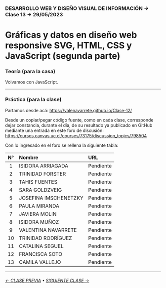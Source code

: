 ### DESARROLLO WEB Y DISEÑO VISUAL DE INFORMACIÓN → Clase 13 → 29/05/2023

# Gráficas y datos en diseño web responsive SVG, HTML, CSS y JavaScript (segunda parte)

### Teoría (para la casa)

Volvamos con JavaScript.

- - - - - - - - - - - - - - 

### Práctica (para la clase)

Partamos desde acá: https://valenavarrete.github.io/Clase-12/

Desde un copiar/pegar código fuente, como en cada clase, corresponde dejar constancia, durante el día, de su resultado ya publicado en GitHub mediante una entrada en este foro de discusión: https://cursos.canvas.uc.cl/courses/73175/discussion_topics/798504

Con lo ingresado en el foro se rellena la siguiente tabla:

| N° | Nombre | URL |
|:---------:|:------------------------------|:---------------------------|
| 1 | ISIDORA ARRIAGADA | Pendiente |
| 2 | TRINIDAD FORSTER | Pendiente |
| 3 | TAHIS FUENTES | Pendiente |
| 4 | SARA GOLDZVEIG | Pendiente |
| 5 | JOSEFINA IMSCHENETZKY | Pendiente |
| 6 | PAULA MIRANDA | Pendiente |
| 7 | JAVIERA MOLIN | Pendiente |
| 8 | ISIDORA MUÑOZ | Pendiente |
| 9 | VALENTINA NAVARRETE | Pendiente |
| 10 | TRINIDAD RODRÍGUEZ | Pendiente |
| 11 | CATALINA SEGUEL | Pendiente |
| 12 | FRANCISCA SOTO | Pendiente |
| 13 | CAMILA VALLEJO | Pendiente |

- - - - - - - 

###### [← CLASE PREVIA](https://github.com/profesorfaco/dno097-2024/tree/main/clase-12) • [SIGUIENTE CLASE →](https://github.com/profesorfaco/dno097-2024/tree/main/clase-14)
